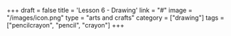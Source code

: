 +++
draft = false
title = 'Lesson 6 - Drawing'
link = "#"
image = "/images/icon.png"
type = "arts and crafts"
category = ["drawing"]
tags = ["pencilcrayon", "pencil", "crayon"]
+++
